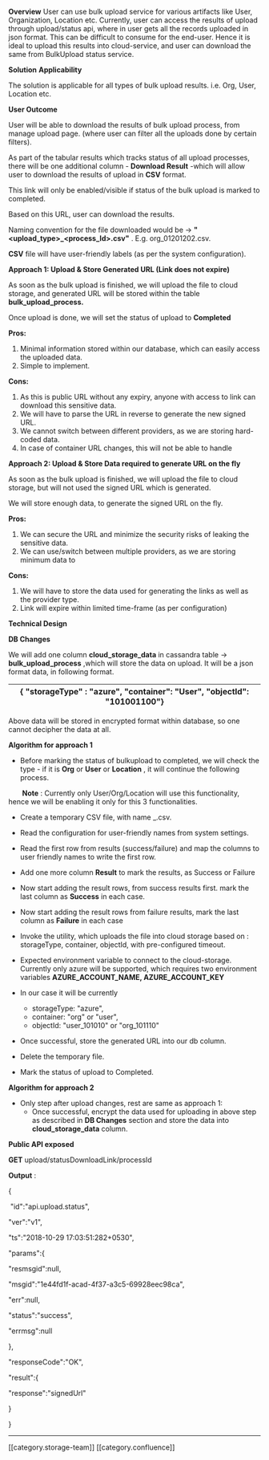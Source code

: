  **Overview** User can use bulk upload service for various artifacts like User, Organization, Location etc. Currently, user can access the results of upload through upload/status api, where in user gets all the records uploaded in json format. This can be difficult to consume for the end-user. Hence it is ideal to upload this results into cloud-service, and user can download the same from BulkUpload status service.

 **Solution**  **Applicability** 

The solution is applicable for all types of bulk upload results. i.e. Org, User, Location etc.

 **User Outcome** 

User will be able to download the results of bulk upload process, from manage upload page. (where user can filter all the uploads done by certain filters).

As part of the tabular results which tracks status of all upload processes, there will be one additional column -  **Download Result**  -which will allow user to download the results of upload in  **CSV**  format.

This link will only be enabled/visible if status of the bulk upload is marked to completed.

Based on this URL, user can download the results.

Naming convention for the file downloaded would be →  **"<upload_type>_<process_Id>.csv"** . E.g. org_01201202.csv.

 **CSV**  file will have user-friendly labels (as per the system configuration).



 **Approach 1: Upload & Store Generated URL (Link does not expire)** 

As soon as the bulk upload is finished, we will upload the file to cloud storage, and generated URL will be stored within the table  **bulk_upload_process.** 

Once upload is done, we will set the status of upload to  **Completed** 

 **Pros:** 


1. Minimal information stored within our database, which can easily access the uploaded data.
1. Simple to implement.

 **Cons:** 


1. As this is public URL without any expiry, anyone with access to link can download this sensitive data.
1. We will have to parse the URL in reverse to generate the new signed URL.
1. We cannot switch between different providers, as we are storing hard-coded data.
1. In case of container URL changes, this will not be able to handle

 **Approach 2: Upload & Store Data required to generate URL on the fly** 

As soon as the bulk upload is finished, we will upload the file to cloud storage, but will not used the signed URL which is generated.

We will store enough data, to generate the signed URL on the fly.



 **Pros:** 


1. We can secure the URL and minimize the security risks of leaking the sensitive data.
1. We can use/switch between multiple providers, as we are storing minimum data to

 **Cons:** 


1. We will have to store the data used for generating the links as well as the provider type.
1. Link will expire within limited time-frame (as per configuration)



 **Technical Design** 

 **DB Changes** 

We will add one column  **cloud_storage_data**  in cassandra table →  **bulk_upload_process** ,which will store the data on upload. It will be a json format data, in following format.



| { "storageType" : "azure", "container": "User", "objectId": "101001100"} | 
|  --- | 

Above data will be stored in encrypted format within database, so one cannot decipher the data at all.

 **Algorithm for approach 1** 


* Before marking the status of bulkupload to completed, we will check the type - if it is  **Org**  or  **User**  or  **Location** , it will continue the following process.

        **Note** : Currently only User/Org/Location will use this functionality, hence we will be enabling it only for this 3 functionalities.


* Create a temporary CSV file, with name <type>_<processid>.csv.
* Read the configuration for user-friendly names from system settings.
* Read the first row from results (success/failure) and map the columns to user friendly names to write the first row.
* Add one more column  **Result**  to mark the results, as Success or Failure
* Now start adding the result rows, from success results first. mark the last column as  **Success**  in each case.
* Now start adding the result rows from failure results, mark the last column as  **Failure**  in each case
* Invoke the utility, which uploads the file into cloud storage based on : storageType, container, objectId, with pre-configured timeout.
* Expected environment variable to connect to the cloud-storage. Currently only azure will be supported, which requires two environment variables  **AZURE_ACCOUNT_NAME, AZURE_ACCOUNT_KEY** 
* In our case it will be currently 
    * storageType: "azure",
    * container: "org" or "user",
    * objectId: "user_101010" or "org_101110"

    
* Once successful, store the generated URL into our db column.
* Delete the temporary file.
* Mark the status of upload to Completed.

 **Algorithm for approach 2** 


* Only step after upload changes, rest are same as approach 1:
    * Once successful, encrypt the data used for uploading in above step as described in  **DB Changes**  section and store the data into  **cloud_storage_data**  column.

    

 **Public API exposed** 

 **GET**  upload/statusDownloadLink/processId

 **Output** :

{

 "id":"api.upload.status",

"ver":"v1",

"ts":"2018-10-29 17:03:51:282+0530",

"params":{

"resmsgid":null,

"msgid":"1e44fd1f-acad-4f37-a3c5-69928eec98ca",

"err":null,

"status":"success",

"errmsg":null

},

"responseCode":"OK",

"result":{

"response":"signedUrl"

}

}





*****

[[category.storage-team]] 
[[category.confluence]] 
